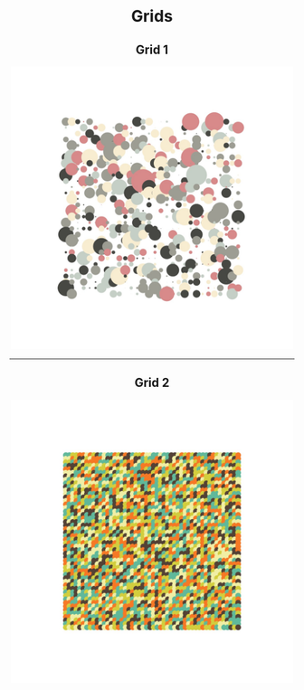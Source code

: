 <div align="center">
  <br>
  <h1>Grids</h1>
</div>

<div align="center">
    <h2>Grid 1</h2>
  <img width="500" src="./img/1.jpg" alt="Grid 1">
</div>

---

<div align="center">
  <h2>Grid 2</h2>
  <img width="500" src="./img/2.jpg" alt="Grid 2">
</div>
